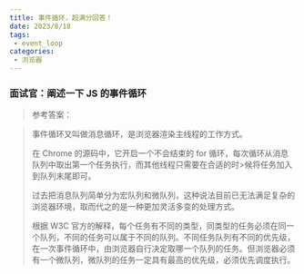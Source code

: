 ```yaml
---
title: 事件循环，超满分回答！
date: 2023/8/18
tags:
 - event_loop
categories:
 - 浏览器
---
```


### 面试官：阐述一下 JS 的事件循环

>参考答案：

>事件循环又叫做消息循环，是浏览器渲染主线程的工作方式。
>
>在 Chrome 的源码中，它开启一个不会结束的 for 循环，每次循环从消息队列中取出第一个任务执行，而其他线程只需要在合适的时>候将任务加入到队列末尾即可。
>
>过去把消息队列简单分为宏队列和微队列，这种说法目前已无法满足复杂的浏览器环境，取而代之的是一种更加灵活多变的处理方式。
>
>根据 W3C 官方的解释，每个任务有不同的类型，同类型的任务必须在同一个队列，不同的任务可以属于不同的队列。不同任务队列有不同的优先级，在一次事件循环中，由浏览器自行决定取哪一个队列的任务。但浏览器必须有一个微队列，微队列的任务一定具有最高的优先级，必须优先调度执行。